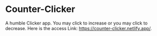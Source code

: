 # Counter-Clicker

A humble Clicker app. You may click to increase or you may click to decrease. Here is the access Link: https://counter-clicker.netlify.app/.
